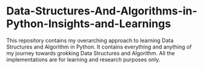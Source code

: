 # Data-Structures-And-Algorithms-in-Python-Insights-and-Learnings
This repository contains my overarching approach to learning Data Structures and Algorithm in Python. 
It contains everything and anything of my journey towards grokking Data Structures and Algorithm. 
All the implementations are for learning and research purposes only. 


